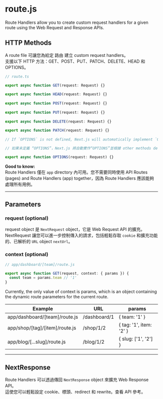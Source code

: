 # route.js

Route Handlers allow you to create custom request handlers for a given route using the Web Request and Response APIs.

## HTTP Methods

A route file 可讓您為給定 路由 建立 custom request handlers。   
支援以下 HTTP 方法：GET、POST、PUT、PATCH、DELETE、HEAD 和 OPTIONS。

```js
// route.ts

export async function GET(request: Request) {}
 
export async function HEAD(request: Request) {}
 
export async function POST(request: Request) {}
 
export async function PUT(request: Request) {}
 
export async function DELETE(request: Request) {}
 
export async function PATCH(request: Request) {}
 
// If `OPTIONS` is not defined, Next.js will automatically implement `OPTIONS` and  set the appropriate Response `Allow` header depending on the other methods defined in the route handler.

// 如果未定義 “OPTIONS”，Next.js 將自動實作“OPTIONS”並根據 other methods defined in the route handler 設定適當的回應 `Allow` header。

export async function OPTIONS(request: Request) {}

```
**Good to know:**    
Route Handlers 僅在 `app` directory 內可用。您不需要同時使用 API Routes (pages) and Route Handlers (app) together，因為 Route Handlers 應該能夠處理所有用例。

---

## Parameters

### request (optional)
request object 是 `NextRequest` object，它是 Web Request API 的擴充。    
NextRequest 讓您可以進一步控制傳入的請求，包括輕鬆存取 `cookie` 和擴充功能的、已解析的 `URL` object `nextUrl`。

### context (optional)
```js
// app/dashboard/[team]/route.js

export async function GET(request, context: { params }) {
  const team = params.team // '1'
}

```
Currently, the only value of context is params, which is an object containing the dynamic route parameters for the current route.

|            Example             |     URL      |         params          |
|  ----------------------------  | -----------  | --------------------    |
| app/dashboard/[team]/route.js  | /dashboard/1 | { team: '1' }           |
| app/shop/[tag]/[item]/route.js | /shop/1/2    | { tag: '1', item: '2' } |
| app/blog/[...slug]/route.js    | /blog/1/2    | { slug: ['1', '2'] }    |

---

## NextResponse

Route Handlers 可以透過傳回 `NextResponse` object 來擴充 Web Response API。   
這使您可以輕鬆設定 cookie、標頭、redirect 和 rewrite。查看 API 參考。











